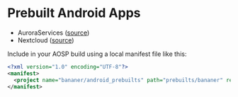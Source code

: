 # Prebuilt Android Apps

* AuroraServices ([source](https://gitlab.com/AuroraOSS/AuroraServices/-/releases))
* Nextcloud ([source](https://f-droid.org/de/packages/com.nextcloud.client/))

Include in your AOSP build using a local manifest file like this:

```xml
<?xml version="1.0" encoding="UTF-8"?>
<manifest>
  <project name="bananer/android_prebuilts" path="prebuilts/bananer" remote="github" revision="master" />
</manifest>
```